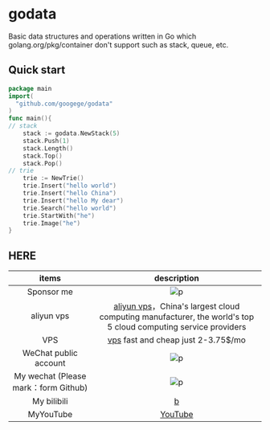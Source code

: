 # godata
Basic data structures and operations written in Go which  golang.org/pkg/container don't support such as stack, queue, etc.
## Quick start
```go
package main
import(
  "github.com/googege/godata"
)
func main(){
// stack
    stack := godata.NewStack(5)
    stack.Push(1)
    stack.Length()
    stack.Top()
    stack.Pop()
// trie
    trie := NewTrie()
    trie.Insert("hello world")
    trie.Insert("hello China")
    trie.Insert("hello My dear")
    trie.Search("hello world")
    trie.StartWith("he")
    trie.Image("he")
}

```
## HERE
|items|description|
|:---:|:---:|
|Sponsor me|![p](https://raw.githubusercontent.com/basicExploration/Demos/master/donate.png)|
|aliyun vps|[aliyun vps](https://www.aliyun.com/minisite/goods?userCode=ol87kpmz)，China's largest cloud computing manufacturer, the world's top 5 cloud computing service providers|
|VPS|[vps](https://app.cloudcone.com/?ref=2525) fast and cheap just 2-3.75$/mo|
|WeChat public account|![p](https://raw.githubusercontent.com/googege/GOFamily/master/joinUsW.jpg)|
|My wechat (Please mark：form Github)|![p](https://raw.githubusercontent.com/googege/GOFamily/master/me.jpeg)|
|My bilibili|[b](https://space.bilibili.com/23170151)|
|MyYouTube|[YouTube](https://www.youtube.com/channel/UCM_-pFgD_HZDGD0yxfzguRQ?view_as=subscriber)|
